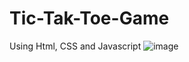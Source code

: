 # Tic-Tak-Toe-Game
Using Html, CSS and Javascript
![image](https://github.com/piyush0mandloi/Tic-Tak-Toe-Game/assets/129135570/c71f0816-6c44-4d45-8c66-0b4aa12e577e)
